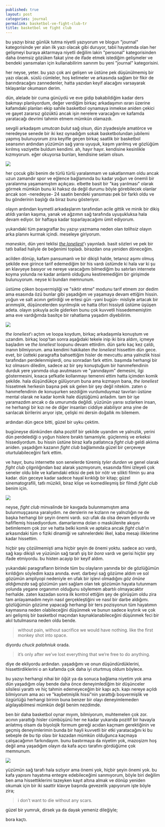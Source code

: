```yaml
---
published: true
layout: post
categories: journal
permalink: basketbol-ve-fight-club-tr
title: basketbol ve fight club
---
```

bu yazıyı biraz günlük tutma niyetli yazıyorum ve blogun "journal" kategorisinde yer alan ilk yazı olacak gibi duruyor, tabii hayatımda olan her gelişmeyi buraya aktarmaya niyetli değilim lakin "personal" kategorisinden daha önemsiz gözüken fakat yine de ifade etmek istediğim gelişmeler ve bendeki yansımaları için kullanabilirim sanırım bu yeni "journal" kategorisini.

her neyse, yeter. bu yazı çok ani gelişen ve üstüne pek düşünülmemiş bir yazı olacak. süslü cümleler, hoş kelimeler ve arkasında sağlam bir fikir de barındıracağını zannedenler, hatta yazıdan keyif alacağını varsayarak tıklayanlar okumasın derim.

dün, alelade bir cuma günüydü ve eve gidip bakabildiğim kadar ders bakmayı planlıyordum, değer verdiğim birkaç arkadaşımın ısrarı üzerine kafamdaki planları ekip sahile basketbol oynamaya inmekse aniden çekici ve gayet zararsız gözüktü ancak işin nerelere varacağını ve kafamda yaratacağı devrimi tahmin etmem mümkün olamazdı.

sevgili arkadaşım _umutcan bulut_ sağ olsun, dün ziyadesiyle amatörce ve neredeyse senede bir iki kez oynadığım sokak basketbolundan jubilemi yapmış bulunuyorum zira keyifle geçen birkaç saatlik bir basketbol seansının ardından yüzümün sağ yarısı uyuşuk, kaşım yarılmış ve gözlüğüm kırılmış vaziyette buldum kendimi. ah, hayır hayır. kendisine kesinlikle kızmıyorum. eğer okuyorsa bunları, kendisine selam olsun.

![]({{site.baseurl}}/images/basketball1.jpg)

her çocuk gibi benim de türlü türlü yaralanmam ve sakatlanmam oldu ancak uzun zamandır spor ve eğlence bağlamında bu kadar yoğun ve önemli bir yaralanma yaşamamıştım açıkçası. elbette basit bir "kaş yarılması" olarak görmek mümkün bunu ki haksız da değil durumu böyle görebilecek olanlar ancak son -neredeyse- 24 saatin bendeki yansıması pek bir farklı oldu ve bu gönderinin başlığı da biraz bunu gösteriyor.

olayın ardından kıymetli arkadaşlarım tarafından acile gittik ve minik bir dikiş atıldı yarılan kaşıma, yanak ve ağzımın sağ tarafında uyuşukluksa hala devam ediyor. bir haftaya kadar toparlayacağımı ümit ediyorum.

yukarıdaki tüm paragraflar bu yazıyı yazmama neden olan _talihsiz_ olayın arka planını kurmak içindi.
meseleye giriyorum.

_maneskin_, dün yeni teklisi _[the loneliest](https://www.youtube.com/watch?v=fC1uROpxNrQ)_'ı yayınladı. basit sözleri ve pek bir tatlı ballad haliyle de beğenimi topladı. birazdan ona yeniden döneceğim.

acilden dönüp, kafam pansumanlı ve bir dikişli halde, tetanoz aşımı olmuş şekilde eve girince tarif edemediğim bir his vardı üstümde ki hala var ki şu an klavyeye basıyor ve nereye varacağımı bilmediğim bu satırları internete koyma yolunda ne kadar anlamlı olduğunu kestiremediğim bir girişimde bulunuyorum. neyse ki bundan memnunum.

üstüme çöken boşvermişliği ve "siktir etme" modunu tarif etmem zor dedim ama esasında özü bunlar gibi yaşadığım ve yaşamaya devam ettiğim hissin. yoğun ve salt acının getirdiği ve ertesi gün -yani bugün- misliyle artacak bir arınmışlık, düşüncelerden sıyrılmışlık ve hatta öfori hissiydi üstüme üşüşen adeta. olayın şokuyla acile giderken bunu çok kuvvetli hissedememiştim ama eve vardığımda basitçe bir rahatlama yaşadım diyebilirim. 

![]({{site.baseurl}}/images/basketball4.jpg)

_the loneliest_'ı açtım ve loopa koydum, birkaç arkadaşımla konuştum ve uzandım. birkaç loop'tan sonra aşağıdaki tekele inip iki bira aldım, içmeye başladım ve _the loneliest_ loopunu devam ettirdim. dün şarkı kaç kez çaldı, inanın bilmiyorum. ama kendimi hakikaten _the loneliest_ hissettim dün gece. evet, bir üstteki paragrafta bahsettiğim hisler de mevcuttu ama yalnızlık hissi tarafından perdelenmişlerdi, onu sonradan fark ettim. başımda herhangi bir kız olmasını diledim, sadece az bir şey konuştuğum bir hanımefendinin durduk yere yanımda olup avutmasını ve "yanındayım" demesini, ilgi göstermesini, kısaca şefkatle kollanmayı temenni ettim hatta içimden komik şekilde. hala düşündükçe gülüyorum buna ama kızmayın bana, _the loneliest_ hissetmek herkesin başına pek sık gelen bir şey değil nitekim. zaten o hanımefendinin de konuşurken sezdiğim vurdumduymaz tavırları üstüne mental olarak ne kadar komik hale düştüğümü anladım. tam bir işe yaramazdım ancak o da umurumda değildi. yüzünün yarısı sızlarken insan, ne herhangi bir kızı ne de diğer insanları ciddiye alabiliyor ama yine de sarılacak birilerini arıyor işte, çelişki mi dersin doğallık mı bilemem.

ardından dün gece bitti, güzel bir uyku çektim.

bugüneyse dünkünden daha pozitif bir şekilde uyandım ve yalnızlık, yerini dün perdelediği o yoğun hislere bıraktı tamamiyle. güçlenmiş ve erkeksi hissediyordum. bu hissin üstüne biraz kafa patlatınca _fight club_ geldi aklıma aniden. yaşadığım kazanın _fight club_ bağlamında güzel bir çerçeveye oturtulabileceğini fark ettim. 

ve hayır, bunu internette son senelerde türemiş _tyler durden_ ve genel olarak _fight club_ çılgınlığından baz alarak yazmıyorum, esasında filmi izleyeli çok seneler oldu bile ve kafamdaki etkisi de pek bir nötr ve silikti filmin şu ana kadar. dün geceye kadar sadece hayal kırıklığı bir kitap; güzel sinematografili, tatlı müzikli, biraz klişe ve komedileşmiş bir filmdi _fight club_ benim için.

![]({{site.baseurl}}/images/basketball2)

neyse, _fight club_ minvalinde bir kavgada bulunmamıştım ama bulunmuşçasına yaralıydım. ne derslerin ne kızların ne yalnızlığın ne de başka herhangi bir şeyin önemi vardı. sızı ufak da olsa devam ediyordu ve hafiflemiş hissediyordum. damarlarıma dolan o maskülenite akışını betimlemem çok zor ve hatta belki komik ve aptalca ancak _fight club_'ın arkasındaki tüm o fiziki dinamiği ve sahnelerdeki ilkel, kaba mesajı iliklerime kadar hissettim.

hiçbir şey çözülmemişti ama hiçbir şeyin de önemi yoktu. sadece acı vardı, sağ kaşı dikişli ve yüzünün sağ tarafı şiş bir _bora_ vardı ve gerisi hiçbir şey ifade etmiyordu. bu histen acayip bir keyif aldım.

yukarıdaki paragrafların birinde tüm bu olayların yanında bir de gözlüğümün kırıldığını söyledim kaza anında. evet. darbeyi sağ gözüme aldım ve sol gözümün ampliyopi nedeniyle en ufak bir işlevi olmadığını _göz önüne aldığımızda_ sağ gözümün yani sağlam olan tek gözümün hayata tutunmam yolunda yegane organımın olduğunu söylemem abartılı olmayacaktır herhalde. zaten kazadan sonra ilk kontrol ettiğim şey de görüşüm oldu zira tam anlayamadım neyin nasıl gerçekleştiğini ve nasıl bir darbe aldığımı. gözlüğümün gözüme yapacağı herhangi bir ters pozisyonun tüm hayatımın kaymasına neden olabileceğini düşünmek ve bunun sadece kıytırık ve çok ani gelişmiş bir basketbol maçından kaynaklanabileceğini düşünmek feci bir akıl tutulmasına neden oldu bende. 

> without pain, without sacrifice we would have nothing. like the first monkey shot into space.

diyordu _chuck palahniuk_ orada.

> it’s only after we’ve lost everything that we’re free to do anything. 

diye de ekliyordu ardından. yaşadığımı ve onun düşündürdüklerini, hissettirdiklerini o an kafamda çok daha iyi oturtmuş oldum böylece.

bu yazıyı herhangi nihai bir öğüt ya da sonuca bağlama niyetim yok ama dün yaşadığım olay bende daha önce deneyimlediğim bir düşünceler silsilesi yarattı ve hiç tahmin edemeyeceğim bir kapı açtı. kapı nereye açıldı bilmiyorum ama acı ve "kaybetmişlik hissi"nin yarattığı boşvermişlik ve özgürlüğü herhangi birinin buna benzer bir olayı deneyimlemeden algılayabilmesi mümkün değil benim nezdimde.

ben bir daha basketbol oynar mıyım, bilmiyorum, muhtemelen çok zor. acının yarattığı hisler cümbüşünü her ne kadar yukarıda pozitif bir havayla anlatmış olsam da biyolojik formum gereği acıdan kaçmam gerektiğinin ve geçmiş deneyimlerimin bunda bir hayli kuvvetli bir etki yaratacağını ki bu sebeple de bu tip olası bir kazadan mümkün olduğunca kaçmaya çalışacağımın farkındayım. bunu bastırmaya da niyetim yok, mazoşizm hoş değil ama yaşadığım olayın da kafa açıcı tarafını gördüğüme çok memnunum.

![]({{site.baseurl}}/images/basketball3)

yüzümün sağ tarafı hala sızlıyor ama önemi yok, hiçbir şeyin önemi yok. bu kafa yapısını hayatıma entegre edebileceğimi sanmıyorum, böyle biri değilim ben ama hissettiklerimi tazeyken kayıt altına almak ve dönüp yeniden okumak için bir iki saattir klavye başında gevezelik yapıyorum işte böyle zira;

> i don’t want to die without any scars.

güzel bir yumruk, dirsek ya da dayak yemeniz dileğiyle;

bora kaçtı.